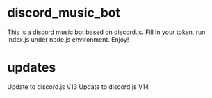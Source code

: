 # discord_music_bot
This is a discord music bot based on discord.js. Fill in your token, run index.js under node.js environment. Enjoy!
# updates
Update to discord.js V13
Update to discord.js V14
